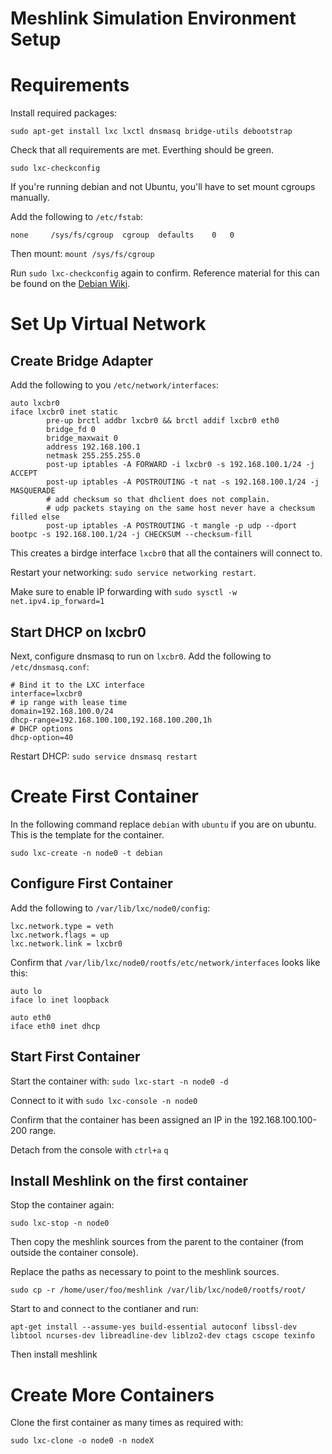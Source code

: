 Meshlink Simulation Environment Setup
=====================================

# Requirements

Install required packages:

```sudo apt-get install lxc lxctl dnsmasq bridge-utils debootstrap```

Check that all requirements are met. Everthing should be green.

```sudo lxc-checkconfig```

If you're running debian and not Ubuntu, you'll have to set mount cgroups manually.

Add the following to ```/etc/fstab```:

```none		/sys/fs/cgroup	cgroup	defaults	0	0```

Then mount:
```mount /sys/fs/cgroup```

Run ```sudo lxc-checkconfig``` again to confirm.
Reference material for this can be found on the [Debian Wiki](https://wiki.debian.org/LXC).

# Set Up Virtual Network

## Create Bridge Adapter

Add the following to you ```/etc/network/interfaces```:

```
auto lxcbr0
iface lxcbr0 inet static
        pre-up brctl addbr lxcbr0 && brctl addif lxcbr0 eth0
        bridge_fd 0
        bridge_maxwait 0
        address 192.168.100.1
        netmask 255.255.255.0
        post-up iptables -A FORWARD -i lxcbr0 -s 192.168.100.1/24 -j ACCEPT
        post-up iptables -A POSTROUTING -t nat -s 192.168.100.1/24 -j MASQUERADE
        # add checksum so that dhclient does not complain.
        # udp packets staying on the same host never have a checksum filled else
        post-up iptables -A POSTROUTING -t mangle -p udp --dport bootpc -s 192.168.100.1/24 -j CHECKSUM --checksum-fill
```

This creates a birdge interface ```lxcbr0``` that all the containers will connect to.

Restart your networking: ```sudo service networking restart```.

Make sure to enable IP forwarding with ```sudo sysctl -w net.ipv4.ip_forward=1```

## Start DHCP on lxcbr0

Next, configure dnsmasq to run on ```lxcbr0```. Add the following to ```/etc/dnsmasq.conf```:

```
# Bind it to the LXC interface
interface=lxcbr0
# ip range with lease time
domain=192.168.100.0/24
dhcp-range=192.168.100.100,192.168.100.200,1h
# DHCP options
dhcp-option=40
```

Restart DHCP: ```sudo service dnsmasq restart```

# Create First Container

In the following command replace ```debian``` with ```ubuntu``` if you are on ubuntu. This is the template for the container.

```sudo lxc-create -n node0 -t debian```

## Configure First Container

Add the following to ```/var/lib/lxc/node0/config```:

```
lxc.network.type = veth
lxc.network.flags = up
lxc.network.link = lxcbr0
```

Confirm that ```/var/lib/lxc/node0/rootfs/etc/network/interfaces``` looks like this:

```
auto lo
iface lo inet loopback

auto eth0
iface eth0 inet dhcp
```

## Start First Container

Start the container with: ```sudo lxc-start -n node0 -d```

Connect to it with ```sudo lxc-console -n node0```

Confirm that the container has been assigned an IP in the 192.168.100.100-200 range.

Detach from the console with ```ctrl+a``` ```q```

## Install Meshlink on the first container
Stop the container again:

```sudo lxc-stop -n node0```


Then copy the meshlink sources from the parent to the container (from outside the container console).

Replace the paths as necessary to point to the meshlink sources.

```sudo cp -r /home/user/foo/meshlink /var/lib/lxc/node0/rootfs/root/```


Start to and connect to the contianer and run:

```apt-get install --assume-yes build-essential autoconf libssl-dev libtool ncurses-dev libreadline-dev liblzo2-dev ctags cscope texinfo```

Then install meshlink

# Create More Containers
Clone the first container as many times as required with:

```sudo lxc-clone -o node0 -n nodeX```
